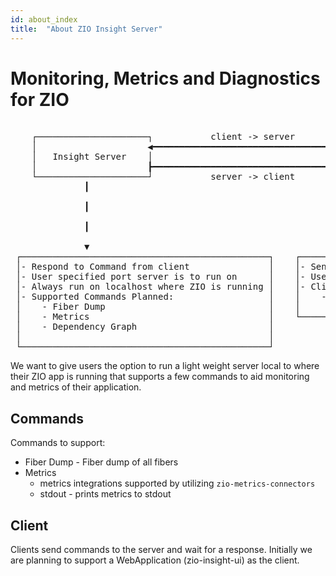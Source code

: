 ```yaml
---
id: about_index
title:  "About ZIO Insight Server"
---
```


# Monitoring, Metrics and Diagnostics for ZIO

<pre>                                                                                                                                                        
    ┌─────────────────────┐           client -> server           ┌─────────────────────┐                   
    │                     ◀━━━━━━━━━━━━━━━━━━━━━━━━━━━━━━━━━━━━━━┫                     │                   
    │   Insight Server    │                                      │       Client        │                   
    │                     ┣━━━━━━━━━━━━━━━━━━━━━━━━━━━━━━━━━━━━━━▶                     │                   
    └─────────────────────┘           server -> client           └─────────────────────┘                   
              ┃                                                             ┃                              
                                                            
              ┃                                                             ┃                              
                                                                                                                     
              ┃                                                             ┃                              
                                                                                                          
              ▼                                                             ▼                              
 ┌───────────────────────────────────────────────┐    ┌─────────────────────────────────────────────────────┐
 │- Respond to Command from client               │    │- Send Command to server                             │
 │- User specified port server is to run on      │    │- User specified port server is running on           │
 │- Always run on localhost where ZIO is running │    │- Client implementations planned:                    │
 │- Supported Commands Planned:                  │    │    - Webapp (zio-insight-ui)                        │
 │    - Fiber Dump                               │    │                                                     │
 │    - Metrics                                  │    └─────────────────────────────────────────────────────┘
 │    - Dependency Graph                         │                                                           
 │                                               │                                                                        
 └───────────────────────────────────────────────┘                                             
</pre>
We want to give users the option to run a light weight server local to where their ZIO app is running that supports a few commands to aid monitoring and metrics of their application.

## Commands

Commands to support:

- Fiber Dump - Fiber dump of all fibers
- Metrics
    - metrics integrations supported by utilizing `zio-metrics-connectors`
    - stdout - prints metrics to stdout

## Client

Clients send commands to the server and wait for a response. Initially we are planning to support a WebApplication (zio-insight-ui) as the client.
